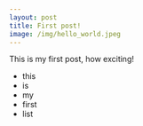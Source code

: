```yaml
---
layout: post
title: First post!
image: /img/hello_world.jpeg
---
```


This is my first post, how exciting!

- this
- is 
- my
- first
- list
